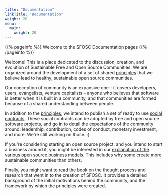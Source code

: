 ```yaml
---
title: "Documentation"
linkTitle: "Documentation"
weight: 20
menu:
  main:
    weight: 20
---
```


{{% pageinfo %}}
Welcome to the SFOSC Documentation pages
{{% /pageinfo %}}

Welcome! This is a place dedicated to the discussion, creation, and evolution
of Sustainable Free and Open Source Communities. We are organized around the
development of a set of shared [principles](/docs/principles/) that we
believe lead to healthy, sustainable open source communities.

Our conception of community is an expansive one – it covers developers, users,
evangelists, venture capitalists – anyone who believes that software is better
when it is built in a community, and that communities are formed because of
a shared understanding between people.

In addition to the [principles](/docs/principles/), we intend to publish
a set of ready to use [social contracts](/docs/social-contracts/). These
social contracts can be adopted by free and open source software projects, and
go in to detail the expectations of the community around: leadership,
contribution, codes of conduct, monetary investment, and more. We're still
working on those. :)

If you're considering starting an open source project, and you intend to start
a business around it, you might be interested in our [explanation of the
various open source business models](/docs/business-models/). This
includes why some create more sustainable communities than others.

Finally, you might [want to read the book](/docs/book/) on the
thought process and research that went in to the creation of SFOSC. It provides
a detailed background of the initial motivations behind the community, and the
framework by which the principles were created.

